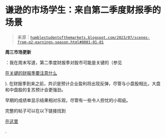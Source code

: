 <!--yml

分类：未分类

日期：2024-05-18 01:27:17

-->

# 谦逊的市场学生：来自第二季度财报季的场景

> 来源：[`humblestudentofthemarkets.blogspot.com/2023/07/scenes-from-q2-earnings-season.html#0001-01-01`](https://humblestudentofthemarkets.blogspot.com/2023/07/scenes-from-q2-earnings-season.html#0001-01-01)

**周三市场更新**

：我在周末写道，第二季度财报季对股市可能是关键的（参见

[在关键的财报季要注意什么](https://humblestudentofthemarkets.com/2023/07/15/what-to-watch-for-in-a-pivotal-earnings-season/)

). 在财报季到来之前，共识是预计企业盈利将出现反弹，尽管与小盘股相比，大盘和中盘股的复苏预计会更强劲。

早期的成绩单显示结果相对乐观，尽管有一些令人担忧的小瑕疵。

完整的帖子可以在以下链接找到

[在这里](https://humblestudentofthemarkets.com/2023/07/19/scenes-from-q2-earnings-season/)

.
